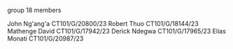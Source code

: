 group 18 members

John Ng'ang'a    CT101/G/20800/23
Robert Thuo      CT101/G/18144/23
Mathenge David  CT101/G/17942/23
Derick Ndegwa    CT101/G/17965/23
Elias Monati     CT101/G/20987/23

